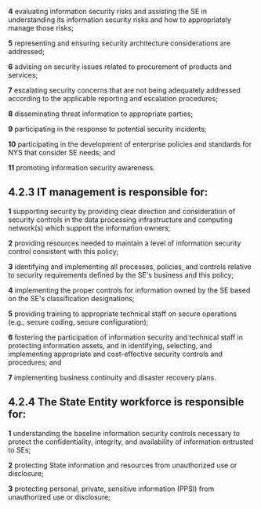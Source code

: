 **4** evaluating information security risks and assisting the SE in understanding its information security risks and how to appropriately manage those risks;

**5** representing and ensuring security architecture considerations are addressed;

**6** advising on security issues related to procurement of products and services;

**7** escalating security concerns that are not being adequately addressed according to the applicable reporting and escalation procedures;

**8** disseminating threat information to appropriate parties;

**9** participating in the response to potential security incidents;

**10** participating in the development of enterprise policies and standards for NYS that consider SE needs; and

**11** promoting information security awareness.

## **4.2.3 IT management is responsible for:**

**1** supporting security by providing clear direction and consideration of security controls in the data processing infrastructure and computing network(s) which support the information owners;

**2** providing resources needed to maintain a level of information security control consistent with this policy;

**3** identifying and implementing all processes, policies, and controls relative to security requirements defined by the SE's business and this policy;

**4** implementing the proper controls for information owned by the SE based on the SE's classification designations;

**5** providing training to appropriate technical staff on secure operations (e.g., secure coding, secure configuration);

**6** fostering the participation of information security and technical staff in protecting information assets, and in identifying, selecting, and implementing appropriate and cost-effective security controls and procedures; and

**7** implementing business continuity and disaster recovery plans.

## **4.2.4 The State Entity workforce is responsible for:**

**1** understanding the baseline information security controls necessary to protect the confidentiality, integrity, and availability of information entrusted to SEs;

**2** protecting State information and resources from unauthorized use or disclosure;

**3** protecting personal, private, sensitive information (PPSI) from unauthorized use or disclosure;